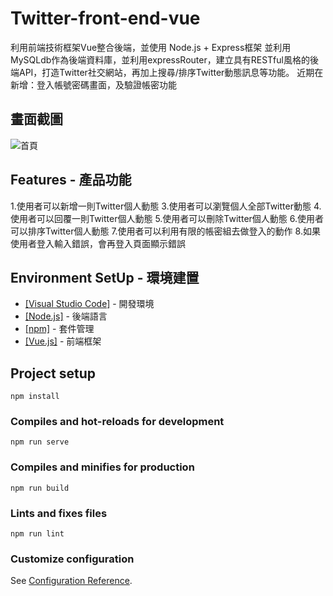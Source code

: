 # Twitter-front-end-vue

利用前端技術框架Vue整合後端，並使用 Node.js + Express框架 並利用MySQLdb作為後端資料庫，並利用expressRouter，建立具有RESTful風格的後端API，打造Twitter社交網站，再加上搜尋/排序Twitter動態訊息等功能。
近期在新增：登入帳號密碼畫面，及驗證帳密功能

## 畫面截圖
![首頁]()

## Features - 產品功能

1.使用者可以新增一則Twitter個人動態
3.使用者可以瀏覽個人全部Twitter動態
4.使用者可以回覆一則Twitter個人動態
5.使用者可以刪除Twitter個人動態
6.使用者可以排序Twitter個人動態
7.使用者可以利用有限的帳密組去做登入的動作
8.如果使用者登入輸入錯誤，會再登入頁面顯示錯誤

## Environment SetUp - 環境建置

- [[Visual Studio Code]](https://visualstudio.microsoft.com/zh-hant/) - 開發環境
- [[Node.js]](https://nodejs.org/en/) - 後端語言
- [[npm]](https://www.npmjs.com/) - 套件管理
- [[Vue.js]](https://github.com/vuejs/vue) - 前端框架

## Project setup
```
npm install
```

### Compiles and hot-reloads for development
```
npm run serve
```

### Compiles and minifies for production
```
npm run build
```

### Lints and fixes files
```
npm run lint
```

### Customize configuration
See [Configuration Reference](https://cli.vuejs.org/config/).
